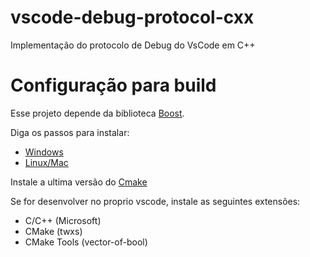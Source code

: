# vscode-debug-protocol-cxx
Implementação do protocolo de Debug do VsCode em C++

# Configuração para build

Esse projeto depende da biblioteca [Boost](www.boost.org).

Diga os passos para instalar:

* [Windows](http://www.boost.org/doc/libs/1_66_0/more/getting_started/windows.html)
* [Linux/Mac](http://www.boost.org/doc/libs/1_66_0/more/getting_started/unix-variants.html)

Instale a ultima versão do [Cmake](https://cmake.org/download/)

Se for desenvolver no proprio vscode, instale as seguintes extensões:

* C/C++ (Microsoft)
* CMake (twxs)
* CMake Tools (vector-of-bool)
